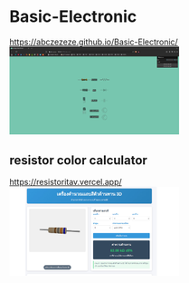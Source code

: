 # Basic-Electronic
https://abczezeze.github.io/Basic-Electronic/
<br><img src="https://github.com/abczezeze/Basic-Electronic/blob/main/img/basicelec00.png" width=300 hight=300>

## resistor color calculator
https://resistoritav.vercel.app/
<br><img src="https://github.com/abczezeze/Basic-Electronic/blob/main/img/resistoritav_og_x.jpg"  width=300 hight=300>

